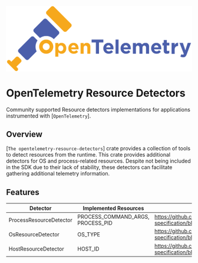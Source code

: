 ![OpenTelemetry — An observability framework for cloud-native software.][splash]

[splash]: https://raw.githubusercontent.com/open-telemetry/opentelemetry-rust/main/assets/logo-text.png

# OpenTelemetry Resource Detectors

Community supported Resource detectors implementations for applications instrumented with [`OpenTelemetry`].

## Overview

[`The opentelemetry-resource-detectors`] crate provides a collection of tools to detect resources from the runtime. This crate provides additional detectors for OS and process-related resources. Despite not being included in the SDK due to their lack of stability, these detectors can facilitate gathering additional telemetry information.

## Features

| Detector                | Implemented Resources                               | Semantic Conventions       |
|-------------------------| --------------------------------------------------- | -------------------------- |
| ProcessResourceDetector | PROCESS_COMMAND_ARGS, PROCESS_PID | https://github.com/open-telemetry/opentelemetry-specification/blob/v1.6.x/specification/resource/semantic_conventions/process.md |
| OsResourceDetector      | OS_TYPE | https://github.com/open-telemetry/opentelemetry-specification/blob/v1.6.x/specification/resource/semantic_conventions/os.md |
| HostResourceDetector    | HOST_ID | https://github.com/open-telemetry/opentelemetry-specification/blob/v1.6.x/specification/resource/semantic_conventions/host.md |